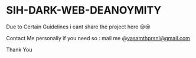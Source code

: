﻿# SIH-DARK-WEB-DEANOYMITY

Due to Certain Guidelines i cant share the project here 😒😒

Contact Me personally if you need so : mail me @vasamthprsnl@gmail.com

Thank You 
